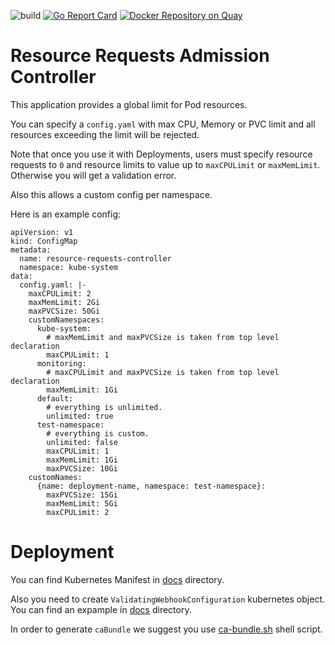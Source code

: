 ![build](https://travis-ci.com/devopyio/resource-requests-admission-controller.svg?branch=master)
[![Go Report Card](https://goreportcard.com/badge/github.com/devopyio/resource-requests-admission-controller)](https://goreportcard.com/report/github.com/devopyio/resource-requests-admission-controller)
[![Docker Repository on Quay](https://quay.io/repository/devopyio/resource-requests-admission-controller/status "Docker Repository on Quay")](https://quay.io/repository/devopyio/resource-requests-admission-controller)

# Resource Requests Admission Controller

This application provides a global limit for Pod resources.

You can specify a `config.yaml` with max CPU, Memory or PVC limit and all resources exceeding the limit will be rejected.

Note that once you use it with Deployments, users must specify resource requests to `0` and resource limits to value up to `maxCPULimit` or `maxMemLimit`. Otherwise you will get a validation error.

Also this allows a custom config per namespace.

Here is an example config:
```
apiVersion: v1
kind: ConfigMap
metadata:
  name: resource-requests-controller
  namespace: kube-system
data:
  config.yaml: |-
    maxCPULimit: 2
    maxMemLimit: 2Gi
    maxPVCSize: 50Gi
    customNamespaces:
      kube-system:
        # maxMemLimit and maxPVCSize is taken from top level declaration
        maxCPULimit: 1
      monitoring:
        # maxCPULimit and maxPVCSize is taken from top level declaration
        maxMemLimit: 1Gi
      default:
        # everything is unlimited.
        unlimited: true
      test-namespace:
        # everything is custom.
        unlimited: false
        maxCPULimit: 1
        maxMemLimit: 1Gi
        maxPVCSize: 10Gi
    customNames:
      {name: deployment-name, namespace: test-namespace}:
        maxPVCSize: 15Gi
        maxMemLimit: 5Gi
        maxCPULimit: 2
```

# Deployment

You can find Kubernetes Manifest in [docs](https://github.com/devopyio/resource-requests-admission-controller/blob/master/docs/deployment.yaml) directory.

Also you need to create `ValidatingWebhookConfiguration` kubernetes object. You can find an expample in [docs](https://github.com/devopyio/resource-requests-admission-controller/blob/master/docs/webhook.yaml) directory.

In order to generate `caBundle` we suggest you use [ca-bundle.sh](https://github.com/devopyio/resource-requests-admission-controller/blob/master/ca-bundle.sh) shell script.

#
